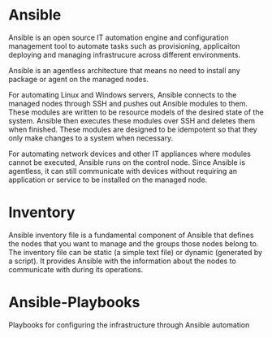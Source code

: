# Ansible
Ansible is an open source IT automation engine and configuration management tool to automate tasks such as provisioning, applicaiton deploying and managing infrastrucure across different environments.

Ansible is an agentless architecture that means no need to install any package or agent on the managed nodes.

For automating Linux and Windows servers, Ansible connects to the managed nodes through SSH and pushes out Ansible modules to them. These modules are written to be resource models of the desired state of the system. Ansible then executes these modules over SSH and deletes them when finished. These modules are designed to be idempotent so that they only make changes to a system when necessary.

For automating network devices and other IT appliances where modules cannot be executed, Ansible runs on the control node. Since Ansible is agentless, it can still communicate with devices without requiring an application or service to be installed on the managed node.

# Inventory
Ansible inventory file is a fundamental component of Ansible that defines the nodes that you want to manage and the groups those nodes belong to. The inventory file can be static (a simple text file) or dynamic (generated by a script). It provides Ansible with the information about the nodes to communicate with during its operations.

# Ansible-Playbooks
Playbooks for configuring the infrastructure through Ansible automation
